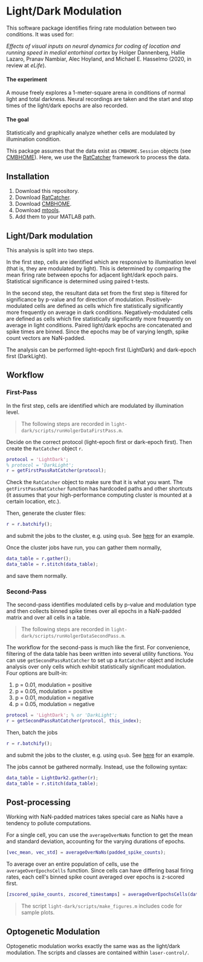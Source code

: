 # Light/Dark Modulation

This software package identifies firing rate modulation between two conditions.
It was used for:

*Effects of visual inputs on neural dynamics for coding of location and running speed in medial entorhinal cortex*
by Holger Dannenberg, Hallie Lazaro, Pranav Nambiar, Alec Hoyland, and Michael E. Hasselmo
(2020, in review at *eLife*).

#### The experiment

A mouse freely explores a 1-meter-square arena in conditions of normal light
and total darkness.
Neural recordings are taken and the start and stop times of the light/dark epochs
are also recorded.

#### The goal

Statistically and graphically analyze whether cells are modulated by illumination condition.

This package assumes that the data exist as `CMBHOME.Session` objects
(see [CMBHOME](https://github.com/hasselmonians/CMBHOME)).
Here, we use the [RatCatcher](https://github.com/hasselmonians/RatCatcher) framework
to process the data.

## Installation

1. Download this repository.
2. Download [RatCatcher](https://github.com/hasselmonians/RatCatcher).
3. Download [CMBHOME](https://github.com/hasselmonians/CMBHOME).
4. Download [mtools](https://github.com/sg-s/srinivas.gs_mtools).
5. Add them to your MATLAB path.

## Light/Dark modulation

This analysis is split into two steps.

In the first step, cells are identified which are responsive to illumination level
(that is, they are modulated by light).
This is determined by comparing the mean firing rate between epochs
for adjacent light/dark epoch pairs.
Statistical significance is determined using paired t-tests.

In the second step, the resultant data set from the first step is filtered
for significance by p-value and for direction of modulation.
Positively-modulated cells are defined as cells which fire statistically significantly more frequently on average in dark conditions.
Negatively-modulated cells are defined as cells which fire statistically significantly more frequently on average in light conditions.
Paired light/dark epochs are concatenated and spike times are binned.
Since the epochs may be of varying length, spike count vectors are NaN-padded.

The analysis can be performed light-epoch first (LightDark) and dark-epoch first (DarkLight).

## Workflow

### First-Pass

In the first step, cells are identified which are modulated by illumination level.

> The following steps are recorded in
> `light-dark/scripts/runHolgerDataFirstPass.m`.

Decide on the correct protocol (light-epoch first or dark-epoch first).
Then create the `RatCatcher` object `r`.

```matlab
protocol = 'LightDark';
% protocol = 'DarkLight';
r = getFirstPassRatCatcher(protocol);
```

Check the `RatCatcher` object to make sure that it is what you want.
The `getFirstPassRatCatcher` function has hardcoded paths and other shortcuts
(it assumes that your high-performance computing cluster is mounted at a certain location, etc.).

Then, generate the cluster files:

```matlab
r = r.batchify();
```

and submit the jobs to the cluster, e.g. using `qsub`.
See [here](https://github.com/hasselmonians/RatCatcher#a-real-usage-example) for an example.

Once the cluster jobs have run,
you can gather them normally,

```matlab
data_table = r.gather();
data_table = r.stitch(data_table);
```

and save them normally.

### Second-Pass

The second-pass identifies modulated cells by p-value and modulation type
and then collects binned spike times over all epochs in a NaN-padded matrix
and over all cells in a table.

> The following steps are recorded in
> `light-dark/scripts/runHolgerDataSecondPass.m`.

The workflow for the second-pass is much like the first.
For convenience, filtering of the data table has been written into several utility functions.
You can use `getSecondPassRatCatcher` to set up a `RatCatcher` object
and include analysis over only cells which exhibit statistically significant modulation.
Four options are built-in:

1. p = 0.01, modulation = positive
2. p = 0.05, modulation = positive
3. p = 0.01, modulation = negative
4. p = 0.05, modulation = negative

```matlab
protocol = 'LightDark'; % or 'DarkLight';
r = getSecondPassRatCatcher(protocol, this_index);
```

Then, batch the jobs

```matlab
r = r.batchify();
```

and submit the jobs to the cluster, e.g. using `qsub`.
See [here](https://github.com/hasselmonians/RatCatcher#a-real-usage-example) for an example.

The jobs cannot be gathered normally.
Instead, use the following syntax:

```matlab
data_table = LightDark2.gather(r);
data_table = r.stitch(data_table);
```

## Post-processing

Working with NaN-padded matrices takes special care
as NaNs have a tendency to pollute computations.

For a single cell,
you can use the `averageOverNaNs` function
to get the mean and standard deviation,
accounting for the varying durations of epochs.

```matlab
[vec_mean, vec_std] = averageOverNaNs(padded_spike_counts);
```

To average over an entire population of cells,
use the `averageOverEpochsCells` function.
Since cells can have differing basal firing rates,
each cell's binned spike count averaged over epochs is z-scored first.

```matlab
[zscored_spike_counts, zscored_timestamps] = averageOverEpochsCells(data_table, bin_size)
```

> The script `light-dark/scripts/make_figures.m`
> includes code for sample plots.

## Optogenetic Modulation

Optogenetic modulation works exactly the same was as the light/dark modulation.
The scripts and classes are contained within `laser-control/`.
